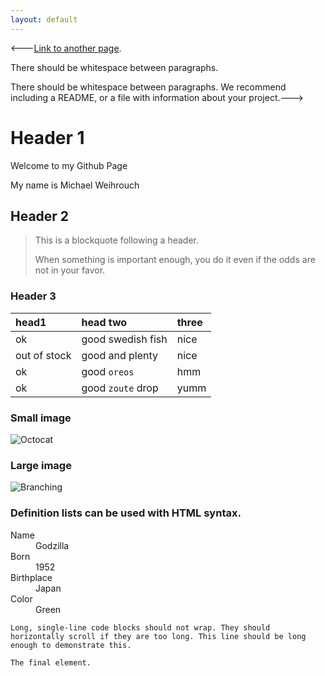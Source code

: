 ```yaml
---
layout: default
---
```


<---[Link to another page](./another-page.html).

There should be whitespace between paragraphs.

There should be whitespace between paragraphs. We recommend including a README, or a file with information about your project.--->
# Header 1
Welcome to my Github Page

My name is Michael Weihrouch
<!---This is a normal paragraph following a header. GitHub is a code hosting platform for version control and collaboration. It lets you and others work together on projects from anywhere.--->

## Header 2

> This is a blockquote following a header.
>
> When something is important enough, you do it even if the odds are not in your favor.
### Header 3

| head1        | head two          | three |
|:-------------|:------------------|:------|
| ok           | good swedish fish | nice  |
| out of stock | good and plenty   | nice  |
| ok           | good `oreos`      | hmm   |
| ok           | good `zoute` drop | yumm  |


### Small image

![Octocat](https://github.githubassets.com/images/icons/emoji/octocat.png)

### Large image

![Branching](https://guides.github.com/activities/hello-world/branching.png)


### Definition lists can be used with HTML syntax.

<dl>
<dt>Name</dt>
<dd>Godzilla</dd>
<dt>Born</dt>
<dd>1952</dd>
<dt>Birthplace</dt>
<dd>Japan</dd>
<dt>Color</dt>
<dd>Green</dd>
</dl>

```
Long, single-line code blocks should not wrap. They should horizontally scroll if they are too long. This line should be long enough to demonstrate this.
```

```
The final element.
```
